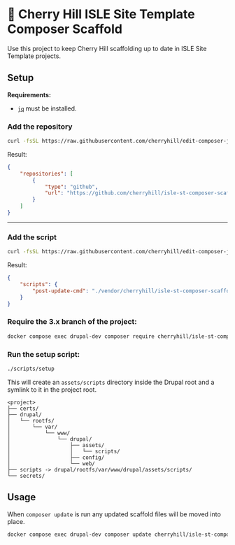 # 🍒 Cherry Hill ISLE Site Template Composer Scaffold

Use this project to keep Cherry Hill scaffolding up to date in ISLE Site Template projects.

## Setup

**Requirements:**
- [`jq`](https://jqlang.org/download/) must be installed.

### Add the repository

```sh
curl -fsSL https://raw.githubusercontent.com/cherryhill/edit-composer-json/3.x/repositories | bash -s -- -f drupal/rootfs/var/www/drupal/composer.json cherryhill/isle-st-composer-scaffold
```

Result:

```json
{
    "repositories": [
        {
            "type": "github",
            "url": "https://github.com/cherryhill/isle-st-composer-scaffold"
        }
    ]
}
```

---

### Add the script

```sh
curl -fsSL https://raw.githubusercontent.com/cherryhill/edit-composer-json/3.x/scripts | bash -s -- -f drupal/rootfs/var/www/drupal/composer.json -s post-update-cmd:./vendor/cherryhill/isle-st-composer-scaffold/spackle
```

Result:

```json
{
    "scripts": {
        "post-update-cmd": "./vendor/cherryhill/isle-st-composer-scaffold/spackle"
    }
}
```

### Require the 3.x branch of the project:

```bash
docker compose exec drupal-dev composer require cherryhill/isle-st-composer-scaffold:3.x-dev
```

### Run the setup script:

```bash
./scripts/setup
```

This will create an `assets/scripts` directory inside the Drupal root and a symlink to it in the project root.

```tree
<project>
├── certs/
├── drupal/
│   └── rootfs/
│       └── var/
│           └── www/
│               └── drupal/
│                   ├── assets/
│                   │   └── scripts/
│                   ├── config/
│                   └── web/
├── scripts -> drupal/rootfs/var/www/drupal/assets/scripts/
└── secrets/
```

## Usage

When `composer update` is run any updated scaffold files will be moved into place.

```bash
docker compose exec drupal-dev composer update cherryhill/isle-st-composer-scaffold
```
